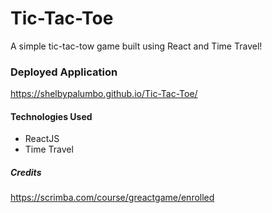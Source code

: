 # Tic-Tac-Toe

A simple tic-tac-tow game built using React and Time Travel!

### Deployed Application

https://shelbypalumbo.github.io/Tic-Tac-Toe/

#### Technologies Used

- ReactJS
- Time Travel

##### Credits

https://scrimba.com/course/greactgame/enrolled
